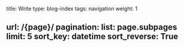 title: Write
type: blog-index
tags: navigation
weight: 1

url: /{page}/
pagination:
    list: page.subpages
    limit: 5
    sort_key: datetime
    sort_reverse: True
---
